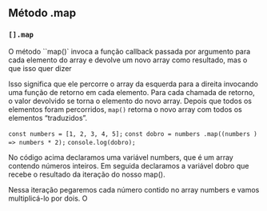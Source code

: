## Método .map
### `[].map`

O método ``map()` invoca a função callback passada por argumento para cada elemento do array e devolve um novo array como resultado, mas o que isso quer dizer

Isso significa que ele percorre o array da esquerda para a direita invocando uma função de retorno em cada elemento. Para cada chamada de retorno, o valor devolvido se torna o elemento do novo array. Depois que todos os elementos foram percorridos, ``map()`` retorna o novo array com todos os elementos “traduzidos”.


``const numbers = [1, 2, 3, 4, 5];``
``const dobro = numbers .map((numbers ) => numbers * 2);``
``console.log(dobro);``

No código acima declaramos uma variável numbers, que é um array contendo números inteiros. Em seguida declaramos a variável dobro que recebe o resultado da iteração do nosso map().

Nessa iteração pegaremos cada número contido no array numbers e vamos multiplicá-lo por dois. O